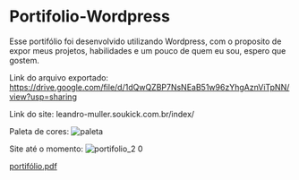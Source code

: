 # Portifolio-Wordpress
Esse portifólio foi desenvolvido utilizando Wordpress, com o proposito de expor meus projetos, habilidades e um pouco de quem eu sou, espero que gostem.

Link do arquivo exportado: https://drive.google.com/file/d/1dQwQZBP7NsNEaB51w96zYhgAznViTpNN/view?usp=sharing

Link do site: leandro-muller.soukick.com.br/index/

Paleta de cores:
![paleta](https://user-images.githubusercontent.com/75099666/189776916-44a8341c-c475-434e-8a45-5ff89f921f42.png)

Site até o momento:
![portifolio_2 0](https://user-images.githubusercontent.com/75099666/192645133-9d556065-73bb-46f9-a3da-113e2b8be91b.jpeg)

[portifólio.pdf](https://github.com/mullerino/Portifolio-Wordpress/files/9701264/portifolio.pdf)

